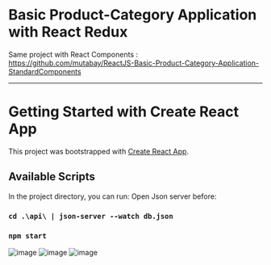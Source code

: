 # Basic Product-Category Application with React Redux

Same project with React Components : https://github.com/mutabay/ReactJS-Basic-Product-Category-Application-StandardComponents



<hr>



# Getting Started with Create React App

This project was bootstrapped with [Create React App](https://github.com/facebook/create-react-app).

## Available Scripts

In the project directory, you can run:
Open Json server before:
### `cd .\api\ | json-server --watch db.json`


### `npm start`

![image](https://user-images.githubusercontent.com/60510780/134160409-3d7deb67-9fcf-416d-ae7f-fc174af738a0.png)
![image](https://user-images.githubusercontent.com/60510780/134160841-d90d6677-d182-4951-852f-06ae5f877e10.png)
![image](https://user-images.githubusercontent.com/60510780/134161201-74fd4e96-97d7-4ac0-a0e2-8caebd43883a.png)
